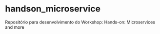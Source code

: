 # handson_microservice
Repositório para desenvolvimento do Workshop: Hands-on: Microservices and more
